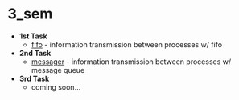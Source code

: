 # 3_sem
* **1st Task**
  * [fifo](https://github.com/BEANefiT/3_sem/blob/master/fifo/fifo.c) - information transmission between processes w/ fifo
* **2nd Task**
  * [messager](https://github.com/BEANefiT/3_sem/blob/master/messager/messager.c) - information transmission between processes w/ message queue
* **3rd Task**
  * coming soon...
